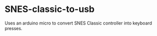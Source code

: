 # SNES-classic-to-usb
Uses an arduino micro to convert SNES Classic controller into keyboard presses.
